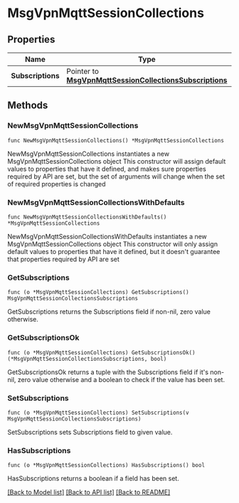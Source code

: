 # MsgVpnMqttSessionCollections

## Properties

Name | Type | Description | Notes
------------ | ------------- | ------------- | -------------
**Subscriptions** | Pointer to [**MsgVpnMqttSessionCollectionsSubscriptions**](MsgVpnMqttSessionCollectionsSubscriptions.md) |  | [optional] 

## Methods

### NewMsgVpnMqttSessionCollections

`func NewMsgVpnMqttSessionCollections() *MsgVpnMqttSessionCollections`

NewMsgVpnMqttSessionCollections instantiates a new MsgVpnMqttSessionCollections object
This constructor will assign default values to properties that have it defined,
and makes sure properties required by API are set, but the set of arguments
will change when the set of required properties is changed

### NewMsgVpnMqttSessionCollectionsWithDefaults

`func NewMsgVpnMqttSessionCollectionsWithDefaults() *MsgVpnMqttSessionCollections`

NewMsgVpnMqttSessionCollectionsWithDefaults instantiates a new MsgVpnMqttSessionCollections object
This constructor will only assign default values to properties that have it defined,
but it doesn't guarantee that properties required by API are set

### GetSubscriptions

`func (o *MsgVpnMqttSessionCollections) GetSubscriptions() MsgVpnMqttSessionCollectionsSubscriptions`

GetSubscriptions returns the Subscriptions field if non-nil, zero value otherwise.

### GetSubscriptionsOk

`func (o *MsgVpnMqttSessionCollections) GetSubscriptionsOk() (*MsgVpnMqttSessionCollectionsSubscriptions, bool)`

GetSubscriptionsOk returns a tuple with the Subscriptions field if it's non-nil, zero value otherwise
and a boolean to check if the value has been set.

### SetSubscriptions

`func (o *MsgVpnMqttSessionCollections) SetSubscriptions(v MsgVpnMqttSessionCollectionsSubscriptions)`

SetSubscriptions sets Subscriptions field to given value.

### HasSubscriptions

`func (o *MsgVpnMqttSessionCollections) HasSubscriptions() bool`

HasSubscriptions returns a boolean if a field has been set.


[[Back to Model list]](../README.md#documentation-for-models) [[Back to API list]](../README.md#documentation-for-api-endpoints) [[Back to README]](../README.md)


